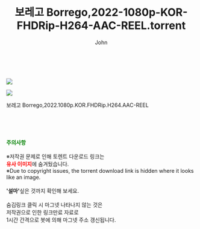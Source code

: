 ﻿---
layout: post
title:  "    보레고 Borrego,2022-1080p-KOR-FHDRip-H264-AAC-REEL.torrent"
author: John
categories: [ 영화 ]
tags: [  ]
image: https://torrentrj54.com/uploadfile/full/707f7d6ab5c2b47cb3c5aa55a868ef4debcf4393.jpg"/></p><p><img src="https://torrentrj54.com/uploadfile/full/693eb3a07d23d457c81b2410cea541eb1e58513c.jpg 
description: "    보레고 Borrego,2022-1080p-KOR-FHDRip-H264-AAC-REEL torrent 정보 공유"
toc: true
toc_sticky: true
---

<br>
<p><img src="https://torrentrj54.com/uploadfile/full/707f7d6ab5c2b47cb3c5aa55a868ef4debcf4393.jpg"/></p><p><img src="https://torrentrj54.com/uploadfile/full/693eb3a07d23d457c81b2410cea541eb1e58513c.jpg"/></p>
 보레고 Borrego,2022.1080p.KOR.FHDRip.H264.AAC-REEL  
    
<br><br><br>
<p data-ke-size="size16"><b><span style="color: green;">주의사항</span></b><br /><br />※저작권 문제로 인해 토렌트 다운로드 링크는<br /><b><span style="color: red;">유사 이미지</span></b>에 숨겨뒀습니다.<br />※Due to copyright issues, the torrent download link is hidden where it looks like an image.<br /><br /><b>'설마'</b>싶은 것까지 확인해 보세요.<br /><br />숨김링크 클릭 시 마그넷 나타나지 않는 것은<br />저작권으로 인한 링크만료 자료로<br />1시간 간격으로 봇에 의해 마그넷 주소 갱신됩니다.</p>
